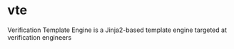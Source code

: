 # vte
Verification Template Engine is a Jinja2-based template engine targeted at verification engineers
